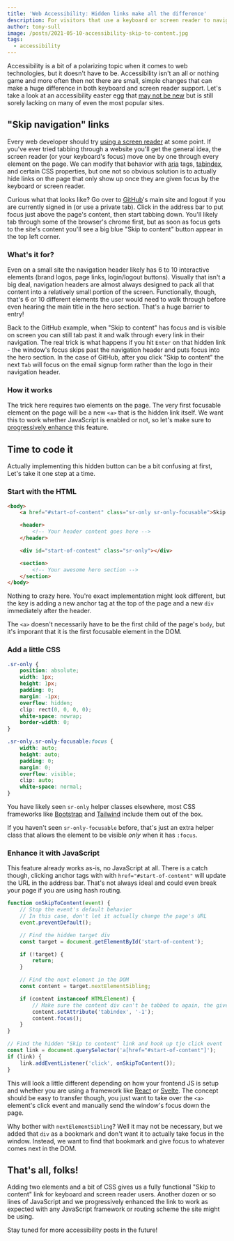 ```yaml
---
title: 'Web Accessibility: Hidden links make all the difference'
description: For visitors that use a keyboard or screen reader to navigate websites, hidden quick links can make a site much more enjoyable.
author: tony-sull
image: /posts/2021-05-10-accessibility-skip-to-content.jpg
tags:
  - accessibility
---
```


Accessibility is a bit of a polarizing topic when it comes to web technologies, but it doesn't have to be. Accessibility isn't an all or nothing game and more often then not there are small, simple changes that can make a huge difference in both keyboard and screen reader support. Let's take a look at an accessibility easter egg that [may not be new](https://webaim.org/techniques/skipnav/) but is still sorely lacking on many of even the most popular sites.

## "Skip navigation" links

Every web developer should try [using a screen reader](https://www.codecademy.com/articles/how-to-setup-screen-reader) at some point. If you've ever tried tabbing through a website you'll get the general idea, the screen reader (or your keyboard's focus) move one by one through every element on the page. We can modify that behavior with [aria](https://www.w3.org/TR/html-aria/) tags, [tabindex](https://developer.mozilla.org/en-US/docs/Web/HTML/Global_attributes/tabindex), and certain CSS properties, but one not so obvious solution is to actually hide links on the page that only show up once they are given focus by the keyboard or screen reader.

Curious what that looks like? Go over to [GitHub](https://github.com/)'s main site and logout if you are currently signed in (or use a private tab). Click in the address bar to put focus just above the page's content, then start tabbing down. You'll likely tab through some of the browser's chrome first, but as soon as focus gets to the site's content you'll see a big blue "Skip to content" button appear in the top left corner.

### What's it for?

Even on a small site the navigation header likely has 6 to 10 interactive elements (brand logos, page links, login/logout buttons). Visually that isn't a big deal, navigation headers are almost always designed to pack all that content into a relatively small portion of the screen. Functionally, though, that's 6 or 10 different elements the user would need to walk through before even hearing the main title in the hero section. That's a huge barrier to entry!

Back to the GitHub example, when "Skip to content" has focus and is visible on screen you can still tab past it and walk through every link in their navigation. The real trick is what happens if you hit `Enter` on that hidden link - the window's focus skips past the navigation header and puts focus into the hero section. In the case of GitHub, after you click "Skip to content" the next `Tab` will focus on the email signup form rather than the logo in their navigation header.

### How it works

The trick here requires two elements on the page. The very first focusable element on the page will be a new `<a>` that is the hidden link itself. We want this to work whether JavaScript is enabled or not, so let's make sure to [progressively enhance](/blog/progressive-enhancement) this feature.

## Time to code it

Actually implementing this hidden button can be a bit confusing at first, Let's take it one step at a time.

### Start with the HTML

```html
<body>
	<a href="#start-of-content" class="sr-only sr-only-focusable">Skip to content</a>

	<header>
		<!-- Your header content goes here -->
	</header>

	<div id="start-of-content" class="sr-only"></div>

	<section>
		<!-- Your awesome hero section -->
	</section>
</body>
```

Nothing to crazy here. You're exact implementation might look different, but the key is adding a new anchor tag at the top of the page and a new `div` immediately after the header.

The `<a>` doesn't necessarily have to be the first child of the page's `body`, but it's imporant that it is the first focusable element in the DOM.

### Add a little CSS

```css
.sr-only {
	position: absolute;
	width: 1px;
	height: 1px;
	padding: 0;
	margin: -1px;
	overflow: hidden;
	clip: rect(0, 0, 0, 0);
	white-space: nowrap;
	border-width: 0;
}

.sr-only.sr-only-focusable:focus {
	width: auto;
	height: auto;
	padding: 0;
	margin: 0;
	overflow: visible;
	clip: auto;
	white-space: normal;
}
```

You have likely seen `sr-only` helper classes elsewhere, most CSS frameworks like [Bootstrap](https://getbootstrap.com/) and [Tailwind](https://tailwindcss.com/) include them out of the box.

If you haven't seen `sr-only-focusable` before, that's just an extra helper class that allows the element to be visible _only_ when it has `:focus`.

### Enhance it with JavaScript

This feature already works as-is, no JavaScript at all. There is a catch though, clicking anchor tags with with `href="#start-of-content"` will update the URL in the address bar. That's not always ideal and could even break your page if you are using hash routing.

```js
function onSkipToContent(event) {
	// Stop the event's default behavior
	// In this case, don't let it actually change the page's URL
	event.preventDefault();

	// Find the hidden target div
	const target = document.getElementById('start-of-content');

	if (!target) {
		return;
	}

	// Find the next element in the DOM
	const content = target.nextElementSibling;

	if (content instanceof HTMLElement) {
		// Make sure the content div can't be tabbed to again, the give it focus
		content.setAttribute('tabindex', '-1');
		content.focus();
	}
}

// Find the hidden "Skip to content" link and hook up tje click event
const link = document.querySelector('a[href="#start-of-content"]');
if (link) {
	link.addEventListener('click', onSkipToContent());
}
```

This will look a little different depending on how your frontend JS is setup and whether you are using a framework like [React](https://reactjs.org/) or [Svelte](https://svelte.dev/). The concept should be easy to transfer though, you just want to take over the `<a>` element's click event and manually send the window's focus down the page.

Why bother with `nextElementSibling`? Well it may not be necessary, but we added that `div` as a bookmark and don't want it to actually take focus in the window. Instead, we want to find that bookmark and give focus to whatever comes next in the DOM.

## That's all, folks!

Adding two elements and a bit of CSS gives us a fully functional "Skip to content" link for keyboard and screen reader users. Another dozen or so lines of JavaScript and we progressively enhanced the link to work as expected with any JavaScript framework or routing scheme the site might be using.

Stay tuned for more accessibility posts in the future!

